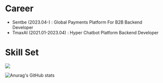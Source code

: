 
# Career
- Sentbe (2023.04-)        : Global Payments Platform For B2B Backend Developer
- TmaxAI (2021.01-2023.04) : Hyper Chatbot Platform Backend Developer

# Skill Set
<a href="" target="_blank"><img src="https://img.shields.io/badge/JAVA-배경색?style=for-the-badge&logo=#3776AB&logoColor=000000"/></a>

![Anurag's GitHub stats](https://github-readme-stats.vercel.app/api?username=dain7&show_icons=true&theme=radical)
